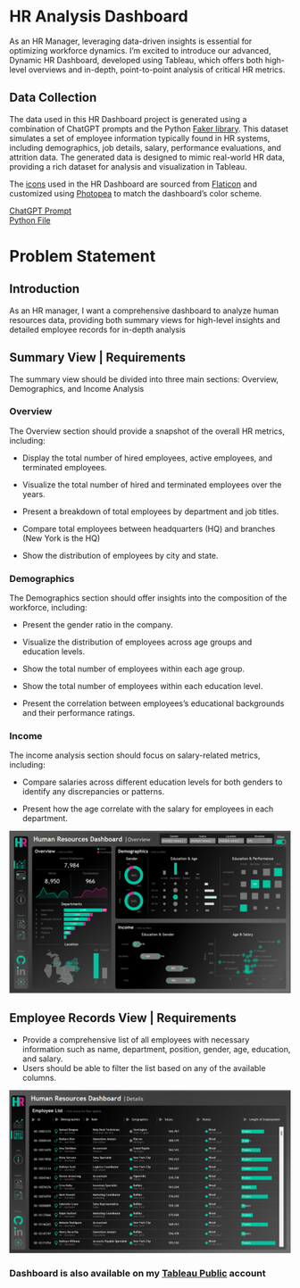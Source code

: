 # HR Analysis Dashboard

As an HR Manager, leveraging data-driven insights is essential for optimizing workforce dynamics. I’m excited to introduce our advanced, Dynamic HR Dashboard, developed using Tableau, which offers both high-level overviews and in-depth, point-to-point analysis of critical HR metrics.

## Data Collection

The data used in this HR Dashboard project is generated using a combination of ChatGPT prompts and the Python [Faker library](https://fakerjs.dev/). This dataset simulates a set of employee information typically found in HR systems, including demographics, job details, salary, performance evaluations, and attrition data. The generated data is designed to mimic real-world HR data, providing a rich dataset for analysis and visualization in Tableau.

The [icons](https://github.com/itsanmoljain/HR-Dashboard/tree/main/Icons%20and%20Images) used in the HR Dashboard are sourced from [Flaticon](https://www.flaticon.com/) and customized using [Photopea](https://www.photopea.com/) to match the dashboard’s color scheme.

[ChatGPT Prompt](https://github.com/itsanmoljain/HR-Dashboard/blob/main/ChatGPT%20Prompt.txt)           
[Python File](https://github.com/itsanmoljain/HR-Dashboard/blob/main/Data.py)

# Problem Statement
## Introduction
As an HR manager, I want a comprehensive dashboard to analyze human resources data, providing both summary views for high-level insights and detailed employee records for in-depth analysis

## Summary View | Requirements

The summary view should be divided into three main sections: Overview, Demographics, and Income Analysis

### Overview
The Overview section should provide a snapshot of the overall HR metrics, including:

- Display the total number of hired employees, active employees, and terminated employees.

- Visualize the total number of hired and terminated employees over the years.

- Present a breakdown of total employees by department and job titles.

- Compare total employees between headquarters (HQ) and branches (New York is the HQ)

- Show the distribution of employees by city and state.

### Demographics
The Demographics section should offer insights into the composition of the workforce, including:

- Present the gender ratio in the company.

- Visualize the distribution of employees across age groups and education levels.

- Show the total number of employees within each age group.

- Show the total number of employees within each education level.

- Present the correlation between employees’s educational backgrounds and their performance ratings.

### Income
The income analysis section should focus on salary-related metrics, including:

- Compare salaries across different education levels for both genders to identify any discrepancies or patterns.

- Present how the age correlate with the salary for employees in each department.

![Alt text](dashboard-image/Overview.png)

## Employee Records View | Requirements

- Provide a comprehensive list of all employees with necessary information such as name, department, position, gender, age, education, and salary.
- Users should be able to filter the list based on any of the available columns.

![Alt text](dashboard-image/Details.png)

### Dashboard is also available on my [Tableau Public](https://public.tableau.com/views/HRDashboard_17274284067460/HRSummary?:language=en-US&:sid=&:redirect=auth&:display_count=n&:origin=viz_share_link) account
